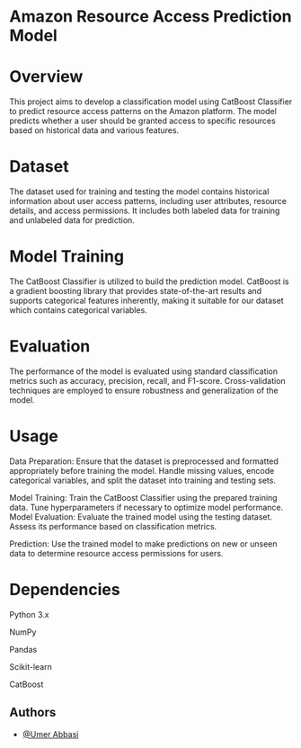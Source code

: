 # Amazon Resource Access Prediction Model
# Overview
This project aims to develop a classification model using CatBoost Classifier to predict resource access patterns on the Amazon platform. The model predicts whether a user should be granted access to specific resources based on historical data and various features.

# Dataset
The dataset used for training and testing the model contains historical information about user access patterns, including user attributes, resource details, and access permissions. It includes both labeled data for training and unlabeled data for prediction.

# Model Training
The CatBoost Classifier is utilized to build the prediction model. CatBoost is a gradient boosting library that provides state-of-the-art results and supports categorical features inherently, making it suitable for our dataset which contains categorical variables.

# Evaluation
The performance of the model is evaluated using standard classification metrics such as accuracy, precision, recall, and F1-score. Cross-validation techniques are employed to ensure robustness and generalization of the model.

# Usage
Data Preparation: Ensure that the dataset is preprocessed and formatted appropriately before training the model. Handle missing values, encode categorical variables, and split the dataset into training and testing sets.

Model Training: Train the CatBoost Classifier using the prepared training data. Tune hyperparameters if necessary to optimize model performance.
Model Evaluation: Evaluate the trained model using the testing dataset. Assess its performance based on classification metrics.

Prediction: Use the trained model to make predictions on new or unseen data to determine resource access permissions for users.

# Dependencies
Python 3.x

NumPy

Pandas 

Scikit-learn

CatBoost
## Authors

- [@Umer Abbasi](https://www.github.com/umerabbasi658)

